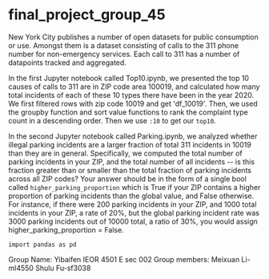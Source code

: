 # final_project_group_45

New York City publishes a number of open datasets for public consumption or use. Amongst them is a dataset consisting of calls to the 311 phone number for non-emergency services. Each call to 311 has a number of datapoints tracked and aggregated. 

In the first Jupyter notebook called Top10.ipynb, we presented the top 10 causes of calls to 311 are in ZIP code area 100019, and calculated how many total incidents of each of these 10 types there have been in the year 2020. We first filtered rows with zip code 10019 and get 'df_10019'. Then, we used the groupby function and sort value functions to rank the complaint type count in a descending order. Then we use `:10` to get our `top10`.

In the second Jupyter notebook called Parking.ipynb, we analyzed whether illegal parking incidents are a larger fraction of total 311 incidents in 10019 than they are in general. Specifically, we computed the total number of parking incidents in your ZIP, and the total number of all incidents -- is this fraction greater than or smaller than the total fraction of parking incidents across all ZIP codes? Your answer should be in the form of a single bool called `higher_parking_proportion` which is True if your ZIP contains a higher proportion of parking incidents than the global value, and False otherwise. For instance, if there were 200 parking incidents in your ZIP, and 1000 total incidents in your ZIP, a rate of 20%, but the global parking incident rate was 3000 parking incidents out of 10000 total, a ratio of 30%, you would assign higher_parking_proportion = False.


```import pandas as pd```

Group Name: Yibaifen
IEOR 4501 E  sec 002
Group members:
Meixuan Li-ml4550
Shulu Fu-sf3038